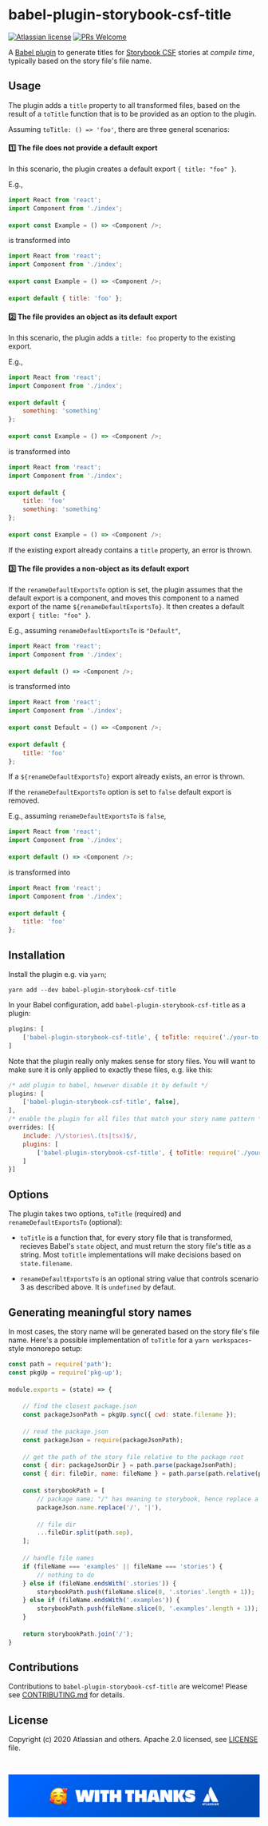 # babel-plugin-storybook-csf-title

[![Atlassian license](https://img.shields.io/badge/license-Apache%202.0-blue.svg?style=flat-square)](LICENSE) [![PRs Welcome](https://img.shields.io/badge/PRs-welcome-brightgreen.svg?style=flat-square)](CONTRIBUTING.md)

A [Babel plugin](https://babeljs.io/docs/en/plugins/) to generate titles for [Storybook CSF](https://storybook.js.org/docs/formats/component-story-format/) stories at _compile time_, typically based on the story file's file name.

## Usage

The plugin adds a `title` property to all transformed files, based on the result of a `toTitle` function that is to be provided as an option to the plugin.

Assuming `toTitle: () => 'foo'`, there are three general scenarios:

#### 1️⃣ The file does not provide a default export

In this scenario, the plugin creates a default export `{ title: "foo" }`.

E.g., 

```js
import React from 'react';
import Component from './index';

export const Example = () => <Component />;
```

is transformed into

```js
import React from 'react';
import Component from './index';

export const Example = () => <Component />;

export default { title: 'foo' };
```

#### 2️⃣ The file provides an object as its default export

In this scenario, the plugin adds a `title: foo` property to the existing export.

E.g., 

```js
import React from 'react';
import Component from './index';

export default { 
    something: 'something'
};

export const Example = () => <Component />;
```

is transformed into

```js
import React from 'react';
import Component from './index';

export default { 
    title: 'foo'
    something: 'something'
};

export const Example = () => <Component />;
```

If the existing export already contains a `title` property, an error is thrown.

#### 3️⃣ The file provides a non-object as its default export

If the `renameDefaultExportsTo` option is set, the plugin assumes that the default export is a component, and moves this component to a named export of the name `${renameDefaultExportsTo}`. It then creates a default export `{ title: "foo" }`. 

E.g., assuming `renameDefaultExportsTo` is `"Default"`,

```js
import React from 'react';
import Component from './index';

export default () => <Component />;
```

is transformed into

```js
import React from 'react';
import Component from './index';

export const Default = () => <Component />;

export default { 
    title: 'foo'
};
```

If a `${renameDefaultExportsTo}` export already exists, an error is thrown.

If the `renameDefaultExportsTo` option is set to `false` default export is removed.

E.g., assuming `renameDefaultExportsTo` is `false`,
```js
import React from 'react';
import Component from './index';

export default () => <Component />;
```

is transformed into

```js
import React from 'react';
import Component from './index';

export default { 
    title: 'foo'
};
```

## Installation

Install the plugin e.g. via `yarn`;

```
yarn add --dev babel-plugin-storybook-csf-title
```

In your Babel configuration, add `babel-plugin-storybook-csf-title` as a plugin:

```js
plugins: [
    ['babel-plugin-storybook-csf-title', { toTitle: require('./your-to-title-function') }],
]
```

Note that the plugin really only makes sense for story files. You will want to make sure it is only applied to exactly these files, e.g. like this:

```js
/* add plugin to babel, however disable it by default */
plugins: [
    ['babel-plugin-storybook-csf-title', false], 
],
/* enable the plugin for all files that match your story name pattern */
overrides: [{ 
    include: /\/stories\.(ts|tsx)$/, 
    plugins: [
        ['babel-plugin-storybook-csf-title', { toTitle: require('./your-to-title-function') }]
    ]
}]
```

## Options

The plugin takes two options, `toTitle` (required) and `renameDefaultExportsTo` (optional):

- `toTitle` is a function that, for every story file that is transformed, recieves Babel's `state` object, and must return the story file's title as a string. Most `toTitle` implementations will make decisions based on `state.filename`.

- `renameDefaultExportsTo` is an optional string value that controls scenario 3 as described above. It is `undefined` by defaut.

## Generating meaningful story names

In most cases, the story name will be generated based on the story file's file name. Here's a possible implementation of `toTitle` for a `yarn workspaces`-style monorepo setup:

```js
const path = require('path');
const pkgUp = require('pkg-up');

module.exports = (state) => {

    // find the closest package.json
    const packageJsonPath = pkgUp.sync({ cwd: state.filename });

    // read the package.json
    const packageJson = require(packageJsonPath);

    // get the path of the story file relative to the package root
    const { dir: packageJsonDir } = path.parse(packageJsonPath);
    const { dir: fileDir, name: fileName } = path.parse(path.relative(packageJsonDir, state.filename));

    const storybookPath = [
        // package name; "/" has meaning to storybook, hence replace a possible "/" by "|"
        packageJson.name.replace('/', '|'),

        // file dir
        ...fileDir.split(path.sep),
    ];

    // handle file names
    if (fileName === 'examples' || fileName === 'stories') {
        // nothing to do
    } else if (fileName.endsWith('.stories')) {
        storybookPath.push(fileName.slice(0, '.stories'.length + 1));
    } else if (fileName.endsWith('.examples')) {
        storybookPath.push(fileName.slice(0, '.examples'.length + 1));
    }

    return storybookPath.join('/');
}
```

## Contributions

Contributions to `babel-plugin-storybook-csf-title` are welcome! Please see [CONTRIBUTING.md](CONTRIBUTING.md) for details. 


## License

Copyright (c) 2020 Atlassian and others.
Apache 2.0 licensed, see [LICENSE](LICENSE) file.

<br/> 

[![With ❤️ from Atlassian](https://raw.githubusercontent.com/atlassian-internal/oss-assets/master/banner-with-thanks.png)](https://www.atlassian.com)
